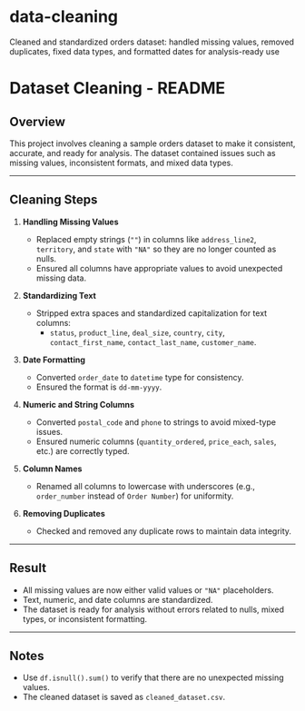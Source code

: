 # data-cleaning
Cleaned and standardized orders dataset: handled missing values, removed duplicates, fixed data types, and formatted dates for analysis-ready use
# Dataset Cleaning - README

## Overview
This project involves cleaning a sample orders dataset to make it consistent, accurate, and ready for analysis. The dataset contained issues such as missing values, inconsistent formats, and mixed data types.

---

## Cleaning Steps

1. **Handling Missing Values**
   - Replaced empty strings (`""`) in columns like `address_line2`, `territory`, and `state` with `"NA"` so they are no longer counted as nulls.
   - Ensured all columns have appropriate values to avoid unexpected missing data.

2. **Standardizing Text**
   - Stripped extra spaces and standardized capitalization for text columns:
     - `status`, `product_line`, `deal_size`, `country`, `city`, `contact_first_name`, `contact_last_name`, `customer_name`.

3. **Date Formatting**
   - Converted `order_date` to `datetime` type for consistency.
   - Ensured the format is `dd-mm-yyyy`.

4. **Numeric and String Columns**
   - Converted `postal_code` and `phone` to strings to avoid mixed-type issues.
   - Ensured numeric columns (`quantity_ordered`, `price_each`, `sales`, etc.) are correctly typed.

5. **Column Names**
   - Renamed all columns to lowercase with underscores (e.g., `order_number` instead of `Order Number`) for uniformity.

6. **Removing Duplicates**
   - Checked and removed any duplicate rows to maintain data integrity.

---

## Result
- All missing values are now either valid values or `"NA"` placeholders.
- Text, numeric, and date columns are standardized.
- The dataset is ready for analysis without errors related to nulls, mixed types, or inconsistent formatting.

---

## Notes
- Use `df.isnull().sum()` to verify that there are no unexpected missing values.
- The cleaned dataset is saved as `cleaned_dataset.csv`.
